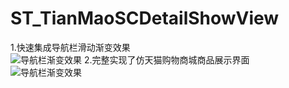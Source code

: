 # ST_TianMaoSCDetailShowView
1.快速集成导航栏滑动渐变效果  
![导航栏渐变效果](https://github.com/strivever/ST_TianMaoSCDetailShowView/blob/master/STNavBar/GIF/3.6__TM_02.gif)
2.完整实现了仿天猫购物商城商品展示界面  
![导航栏渐变效果](https://github.com/strivever/ST_TianMaoSCDetailShowView/blob/master/STNavBar/GIF/3.6__TM_03.gif)
